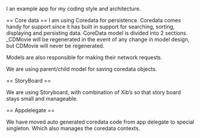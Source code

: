 I an example app for my coding style and architecture.

== Core data ==
I am using Coredata for persistence. Coredata comes handy for support since it has built in support for searching, sorting, displaying and persisting data. CoreData model is divided into 2 sections. _CDMovie will be regenerated in the event of any change in model design, but CDMovie will never be regenerated. 

Models are also responsible for making their network requests.

We are using parent/child model for saving coredata objects.

== StoryBoard ==

We are using Storyboard, with combination of Xib’s so that story board stays small and manageable.


== Appdelegate ==

We have moved auto generated coredata code from app delegate to special singleton. Which also manages the coredata contexts. 